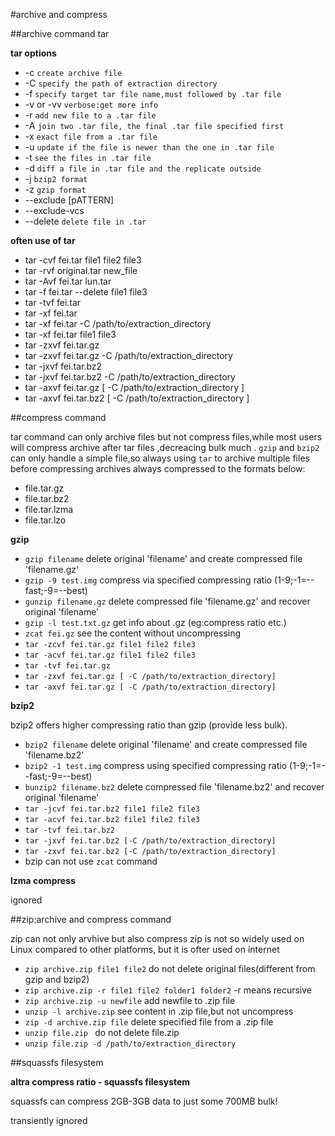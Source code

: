 #archive and compress

##archive command tar

**tar options**

* -c `create archive file`
* -C `specify the path of extraction directory`
* -f `specify target tar file name,must followed by .tar file`
* -v or -vv `verbose:get more info`
* -r `add new file to a .tar file`
* -A `join two .tar file, the final .tar file specified first`
* -x `exact file from a .tar file`
* -u `update if the file is newer than the one in .tar file`
* -t `see the files in .tar file`
* -d `diff a file in .tar file and the replicate outside`
* -j `bzip2 format`
* -z `gzip format`
* --exclude [pATTERN]
* --exclude-vcs
* --delete `delete file in .tar`

**often use of tar**

* tar -cvf fei.tar file1 file2 file3
* tar -rvf original.tar new_file
* tar -Avf fei.tar lun.tar
* tar -f fei.tar --delete file1 file3
* tar -tvf fei.tar
* tar -xf fei.tar
* tar -xf fei.tar -C /path/to/extraction_directory
* tar -xf fei.tar file1 file3
* tar -zxvf fei.tar.gz
* tar -zxvf fei.tar.gz -C /path/to/extraction_directory
* tar -jxvf fei.tar.bz2
* tar -jxvf fei.tar.bz2 -C /path/to/extraction_directory
* tar -axvf fei.tar.gz [ -C /path/to/extraction_directory ]
* tar -axvf fei.tar.bz2 [ -C /path/to/extraction_directory ]


##compress command

tar command can only archive files but not compress files,while most users will compress archive after tar files ,decreacing bulk much .
`gzip` and `bzip2` can only handle a simple file,so always using `tar` to archive multiple files before compressing
archives always compressed to the formats below:

* file.tar.gz
* file.tar.bz2
* file.tar.lzma
* file.tar.lzo

**gzip**

* `gzip filename` delete original 'filename' and create compressed file 'filename.gz' 
* `gzip -9 test.img` compress via specified compressing ratio (1-9;-1=--fast;-9=--best)
* `gunzip filename.gz` delete compressed file 'filename.gz' and recover original 'filename'
* `gzip -l test.txt.gz` get info about .gz (eg:compress ratio etc.)
* `zcat fei.gz` see the content without uncompressing
* `tar -zcvf fei.tar.gz file1 file2 file3`
* `tar -acvf fei.tar.gz file1 file2 file3`
* `tar -tvf fei.tar.gz`
* `tar -zxvf fei.tar.gz [ -C /path/to/extraction_directory]`
* `tar -axvf fei.tar.gz [ -C /path/to/extraction_directory]`

**bzip2**

bzip2 offers higher compressing ratio than gzip (provide less bulk).

* `bzip2 filename` delete original 'filename' and create compressed file 'filename.bz2'
* `bzip2 -1 test.img` compress using specified compressing ratio (1-9;-1=--fast;-9=--best)
* `bunzip2 filename.bz2` delete compressed file 'filename.bz2' and recover original 'filename'
* `tar -jcvf fei.tar.bz2 file1 file2 file3`
* `tar -acvf fei.tar.bz2 file1 file2 file3`
* `tar -tvf fei.tar.bz2`
* `tar -jxvf fei.tar.bz2 [-C /path/to/extraction_directory]`
* `tar -zxvf fei.tar.bz2 [-C /path/to/extraction_directory]`
* bzip can not use `zcat` command

**lzma compress**

ignored

##zip:archive and compress command

zip can not only arvhive but also compress
zip is not so widely used on Linux compared to other platforms, but it is ofter used on internet

* `zip archive.zip file1 file2` do not delete original files(different from gzip and bzip2)
* `zip archive.zip -r file1 file2 folder1 folder2` -r means recursive
* `zip archive.zip -u newfile` add newfile to .zip file
* `unzip -l archive.zip` see content in .zip file,but not uncompress
* `zip -d archive.zip file` delete specified file from a .zip file
* `unzip file.zip ` do not delete file.zip
* `unzip file.zip -d /path/to/extraction_directory`


##squassfs filesystem

**altra compress ratio - squassfs filesystem** 

squassfs can compress 2GB-3GB data to just some 700MB bulk!

transiently ignored



